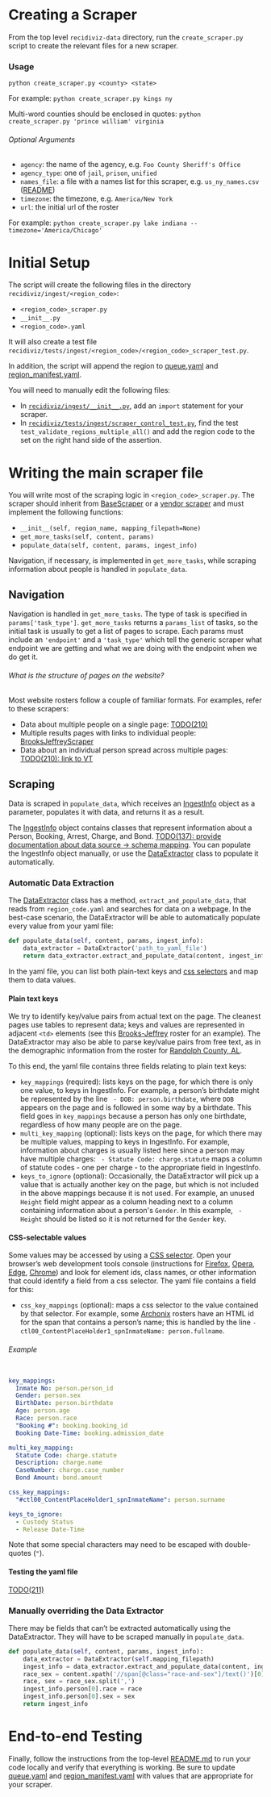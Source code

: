 Creating a Scraper
==================
From the top level `recidiviz-data` directory, run the `create_scraper.py`
script to create the relevant files for a new scraper.

### Usage
`python create_scraper.py <county> <state>`

For example:
`python create_scraper.py kings ny`

Multi-word counties should be enclosed in quotes:
`python create_scraper.py 'prince william' virginia`

###### Optional Arguments
 - `agency`: the name of the agency, e.g. `Foo County Sheriff's Office`
 - `agency_type`: one of `jail`, `prison`, `unified`
 - `names_file`: a file with a names list for this scraper, e.g. `us_ny_names.csv` ([README](/name_lists/README.md))
 - `timezone`: the timezone, e.g. `America/New York`
 - `url`: the initial url of the roster

For example:
`python create_scraper.py lake indiana --timezone='America/Chicago'`


Initial Setup
=============
The script will create the following files in the directory
`recidiviz/ingest/<region_code>`:
 - `<region_code>_scraper.py`
 - `__init__.py`
 - `<region_code>.yaml`

It will also create a test file
`recidiviz/tests/ingest/<region_code>/<region_code>_scraper_test.py`.

In addition, the script will append the region to [queue.yaml](/queue.yaml)
and [region_manifest.yaml](/region_manifest.yaml).

You will need to manually edit the following files:
 - In [`recidiviz/ingest/__init__.py`](/recidiviz/ingest/__init__.py), add an
   `import` statement for your scraper.
 - In
   [`recidiviz/tests/ingest/scraper_control_test.py`](/recidiviz/tests/ingest/scraper_control_test.py),
   find the test `test_validate_regions_multiple_all()` and add the region code
   to the set on the right hand side of the assertion.


Writing the main scraper file
=============================
You will write most of the scraping logic in `<region_code>_scraper.py`. The
scraper should inherit from [BaseScraper](../base_scraper.py) or a
[vendor scraper](../vendors) and must implement the following functions:
 - `__init__(self, region_name, mapping_filepath=None)`
 - `get_more_tasks(self, content, params)`
 - `populate_data(self, content, params, ingest_info)`

Navigation, if necessary, is implemented in `get_more_tasks`, while 
scraping information about people is handled in `populate_data`.


Navigation
----------
Navigation is handled in `get_more_tasks`. The type of task is specified in
`params['task_type']`. `get_more_tasks` returns a `params_list` of tasks, so the
initial task is usually to get a list of pages to scrape. Each params must
include an `'endpoint'` and a `'task_type'` which tell the generic scraper what
endpoint we are getting and what we are doing with the endpoint when we do get
it.

###### What is the structure of pages on the website?
Most website rosters follow a couple of familiar formats. For examples, refer to
these scrapers:
 - Data about multiple people on a single page:
   [TODO(210)](https://github.com/Recidiviz/recidiviz-data/issues/210)
 - Multiple results pages with links to individual people:
   [BrooksJeffreyScraper](../vendors/brooks_jeffrey/brooks_jeffrey_scraper.py)
 - Data about an individual person spread across multiple pages:
   [TODO(210): link to VT](https://github.com/Recidiviz/recidiviz-data/issues/210)


Scraping
--------
Data is scraped in `populate_data`, which receives an
[IngestInfo](../models/ingest_info.py) object as a parameter, populates it with
data, and returns it as a result.

The [IngestInfo](../models/ingest_info.py) object contains classes that represent
information about a Person, Booking, Arrest, Charge, and Bond.
[TODO(137): provide documentation about data source -> schema mapping](https://github.com/Recidiviz/recidiviz-data/issues/210).
You can populate the IngestInfo object manually, or use the
[DataExtractor](../extractor/data_extractor.py) class to populate it
automatically.

### Automatic Data Extraction
The [DataExtractor](../extractor/data_extractor.py) class has a method,
`extract_and_populate_data`, that reads from `region_code.yaml` and searches
for data on a webpage. In the best-case scenario, the DataExtractor will be able
to automatically populate every value from your yaml file:

```python
def populate_data(self, content, params, ingest_info): 
    data_extractor = DataExtractor('path_to_yaml_file')
    return data_extractor.extract_and_populate_data(content, ingest_info)
```

In the yaml file, you can list both plain-text keys and
[css selectors](https://developer.mozilla.org/en-US/docs/Web/CSS/CSS_Selectors)
and map them to data values.

#### Plain text keys
We try to identify key/value pairs from actual text on the page. The cleanest
pages use tables to represent data; keys and values are represented in adjacent
`<td>` elements (see this
[Brooks-Jeffrey](https://www.autaugasheriff.org/roster.php) roster for an
example). The DataExtractor may also be able to parse key/value pairs from free
text, as in the demographic information from the roster for
[Randolph County, AL](http://randolphcountyso.org/cur_inmates.html).

To this end, the yaml file contains three fields relating to plain text keys:
 - `key_mappings` (required): lists keys on the page, for which there is only
   one value, to keys in IngestInfo. For example, a person’s birthdate might be
   represented by the line ` - DOB: person.birthdate`, where `DOB` appears on the
   page and is followed in some way by a birthdate. This field goes in
   `key_mappings` because a person has only one birthdate, regardless of how
   many people are on the page.
 - `multi_key_mapping` (optional): lists keys on the page, for which there may
   be multiple values, mapping to keys in IngestInfo. For example, information
   about charges is usually listed here since a person may have multiple
   charges: ` - Statute Code: charge.statute` maps a column of statute codes -
   one per charge - to the appropriate field in IngestInfo.
 - `keys_to_ignore` (optional): Occasionally, the DataExtractor will pick up a
   value that is actually another key on the page, but which is not included
   in the above mappings because it is not used. For example, an unused `Height`
   field might appear as a column heading next to a column containing
   information about a person's `Gender`. In this example, ` - Height` should be
   listed so it is not returned for the `Gender` key.

#### CSS-selectable values
Some values may be accessed by using a
[CSS selector](https://developer.mozilla.org/en-US/docs/Web/CSS/CSS_Selectors).
Open your browser’s web development tools console (instructions for
[Firefox](https://developer.mozilla.org/en-US/docs/Tools/Page_Inspector/How_to/Open_the_Inspector),
[Opera](https://dev.opera.com/extensions/testing/),
[Edge](https://docs.microsoft.com/en-us/microsoft-edge/devtools-guide/elements),
[Chrome](https://developers.google.com/web/tools/chrome-devtools/#elements)) and
look for element ids, class names, or other information that could identify a
field from a css selector. The yaml file contains a field for this:
 - `css_key_mappings` (optional): maps a css selector to the value contained by
   that selector. For example, some
   [Archonix](http://12.163.231.93/public/ArchonixXJailPublic/Default.aspx)
   rosters have an HTML id for the span that contains a person’s name; this is
   handled by the line
   `- ctl00_ContentPlaceHolder1_spnInmateName: person.fullname`.

###### Example
```yaml

key_mappings:
  Inmate No: person.person_id
  Gender: person.sex
  BirthDate: person.birthdate
  Age: person.age
  Race: person.race
  "Booking #": booking.booking_id
  Booking Date-Time: booking.admission_date

multi_key_mapping:
  Statute Code: charge.statute
  Description: charge.name
  CaseNumber: charge.case_number
  Bond Amount: bond.amount

css_key_mappings:
  "#ctl00_ContentPlaceHolder1_spnInmateName": person.surname

keys_to_ignore:
  - Custody Status
  - Release Date-Time
```
Note that some special characters may need to be escaped with double-quotes
(`"`).

#### Testing the yaml file
[TODO(211)](https://github.com/Recidiviz/recidiviz-data/issues/211)

### Manually overriding the Data Extractor
There may be fields that can’t be extracted automatically using the
DataExtractor. They will have to be scraped manually in `populate_data`.

```python
def populate_data(self, content, params, ingest_info):
    data_extractor = DataExtractor(self.mapping_filepath)
    ingest_info = data_extractor.extract_and_populate_data(content, ingest_info)
    race_sex = content.xpath('//span[@class="race-and-sex"]/text()')[0]
    race, sex = race_sex.split(',')
    ingest_info.person[0].race = race
    ingest_info.person[0].sex = sex
    return ingest_info
```

End-to-end Testing
==================
Finally, follow the instructions from the top-level [README.md](/README.md) to
run your code locally and verify that everything is working. Be sure to update
[queue.yaml](/queue.yaml) and
[region_manifest.yaml](/region_manifest.yaml) with values that are
appropriate for your scraper.
